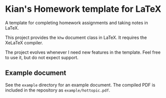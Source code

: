 # **K**ian's **H**ome**w**ork template for LaTeX
A template for completing homework assignments and taking notes in LaTeX.

This project provides the `khw` document class in LaTeX.
It requires the XeLaTeX compiler.

The project evolves whenever I need new features in the template.
Feel free to use it, but do not expect support.

## Example document
See the `example` directory for an example document.
The compiled PDF is included in the repository as `example/hottopic.pdf`.
